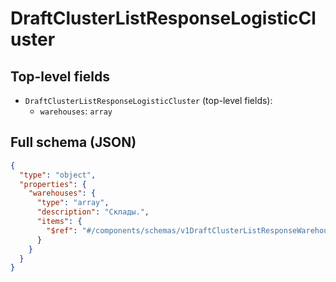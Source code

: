 # DraftClusterListResponseLogisticCluster

## Top-level fields
- `DraftClusterListResponseLogisticCluster` (top-level fields):
  - `warehouses`: `array`

## Full schema (JSON)
```json
{
  "type": "object",
  "properties": {
    "warehouses": {
      "type": "array",
      "description": "Склады.",
      "items": {
        "$ref": "#/components/schemas/v1DraftClusterListResponseWarehouse"
      }
    }
  }
}
```
